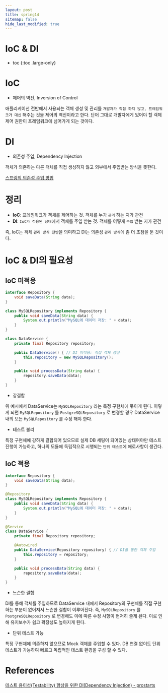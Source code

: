 ```yaml
---
layout: post
title: spring14
sitemap: false
hide_last_modified: true
---
```

# IoC & DI

* toc
{:toc .large-only}

# IoC

- 제어의 역전, Inversion of Control

애플리케이션 전반에서 사용되는 객체 생성 및 관리를 `개발자가 직접 하지 않고, 프레임워크가 대신` 해주는 것을 제어의 역전이라고 한다. 단어 그대로 개발자에게 있어야 할 객체 제어 권한이 프레임워크에 넘어가게 되는 것이다.

# DI

- 의존성 주입, Dependency Injection

객체가 의존하는 다른 객체를 직접 생성하지 않고 외부에서 주입받는 방식을 뜻한다.

[스프링의 의존성 주입 방법](https://xxyoonxx.github.io/spring/2024-10-25-spring12/)

# 정리

- **IoC**: 프레임워크가 객체를 제어하는 것. 객체를 누가 `관리` 하는 지가 관건
- **DI**: `IoC가 적용된 상태`에서 객체를 주입 받는 것. 객체를 어떻게 `주입` 받는 지가 관건

즉, IoC는 객체 `관리 방식 전반`을 의미하고 DI는 의존성 `관리 방식`에 좀 더 초점을 둔 것이다.

# IoC & DI의 필요성

## IoC 미적용

```java
interface Repository {
    void saveData(String data);
}

class MySQLRepository implements Repository {
    public void saveData(String data) {
        System.out.println("MySQL에 데이터 저장: " + data);
    }
}

class DataService {
    private final Repository repository;

    public DataService() { // DI 미적용: 직접 객체 생성
        this.repository = new MySQLRepository();
    }

    public void processData(String data) {
        repository.saveData(data);
    }
}
```

- 강결합

위 예시에서 DataService는 `MySQLRepository` 라는 특정 구현체에 묶이게 된다. 이렇게 되면 `MySQLRepository` 를 `PostgreSQLRepository` 로 변경할 경우 DataService내의 모든 `MySQLRepository` 를 수정 해야 한다.

- 테스트 불리

특정 구현체에 강하게 결합되어 있으므로 실제 DB 세팅이 되어있는 상태여야만 테스트 진행이 가능하고, 하나의 모듈에 독립적으로 시행되는 `단위 테스트`에 애로사항이 생긴다.

## IoC 적용

```java
interface Repository {
    void saveData(String data);
}

@Repository
class MySQLRepository implements Repository {
    public void saveData(String data) {
        System.out.println("MySQL에 데이터 저장: " + data);
    }
}

@Service
class DataService {
    private final Repository repository;

    @Autowired
    public DataService(Repository repository) { // DI를 통한 객체 주입
        this.repository = repository;
    }

    public void processData(String data) {
        repository.saveData(data);
    }
}

```

- 느슨한 결합

DI를 통해 객체를 주입하므로 DataService 내에서 Repository의 구현체를 직접 구현하는 부분이 없어져서 느슨한 결합이 이루어진다. 즉, `MySQLRepository` 를 `PostgreSQLRepository` 로 변경해도 이에 따른 수정 사항이 현저히 줄게 된다. 이로 인해 유지보수가 쉽고 확장성도 높아지게 된다.

- 단위 테스트 가능

특정 구현체에 의존하지 않으므로 Mock 객체를 주입할 수 있다. DB 연결 없이도 단위 테스트가 가능하여 빠르고 독립적인 테스트 환경을 구성 할 수 있다.

# References

[테스트 용이성(Testability) 향상을 위한 DI(Dependency Injection) - prostarts](https://prostars.net/228)